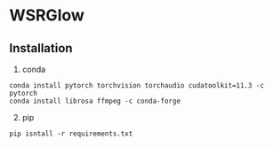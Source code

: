 # WSRGlow

## Installation

1. conda
```commandline
conda install pytorch torchvision torchaudio cudatoolkit=11.3 -c pytorch
conda install librosa ffmpeg -c conda-forge
```

2. pip
```commandline
pip isntall -r requirements.txt
```